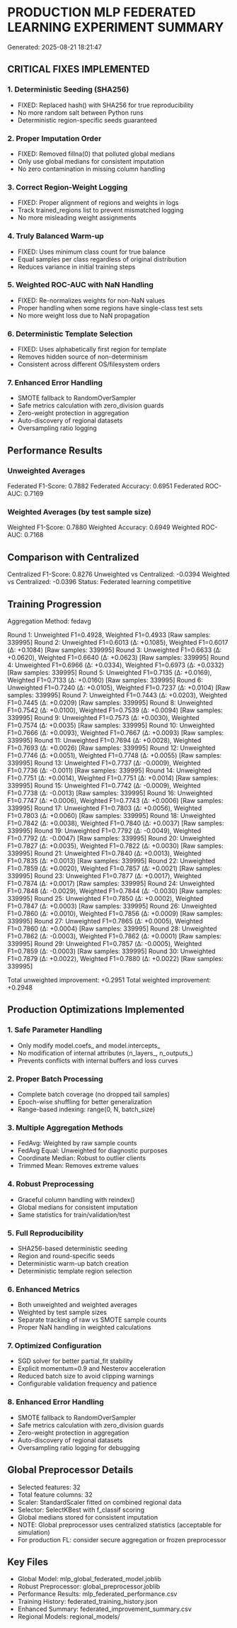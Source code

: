 # PRODUCTION MLP FEDERATED LEARNING EXPERIMENT SUMMARY
Generated: 2025-08-21 18:21:47

## CRITICAL FIXES IMPLEMENTED
### 1. Deterministic Seeding (SHA256)
- FIXED: Replaced hash() with SHA256 for true reproducibility
- No more random salt between Python runs
- Deterministic region-specific seeds guaranteed

### 2. Proper Imputation Order
- FIXED: Removed fillna(0) that polluted global medians
- Only use global medians for consistent imputation
- No zero contamination in missing column handling

### 3. Correct Region-Weight Logging
- FIXED: Proper alignment of regions and weights in logs
- Track trained_regions list to prevent mismatched logging
- No more misleading weight assignments

### 4. Truly Balanced Warm-up
- FIXED: Uses minimum class count for true balance
- Equal samples per class regardless of original distribution
- Reduces variance in initial training steps

### 5. Weighted ROC-AUC with NaN Handling
- FIXED: Re-normalizes weights for non-NaN values
- Proper handling when some regions have single-class test sets
- No more weight loss due to NaN propagation

### 6. Deterministic Template Selection
- FIXED: Uses alphabetically first region for template
- Removes hidden source of non-determinism
- Consistent across different OS/filesystem orders

### 7. Enhanced Error Handling
- SMOTE fallback to RandomOverSampler
- Safe metrics calculation with zero_division guards
- Zero-weight protection in aggregation
- Auto-discovery of regional datasets
- Oversampling ratio logging

## Performance Results
### Unweighted Averages
Federated F1-Score: 0.7882
Federated Accuracy: 0.6951
Federated ROC-AUC: 0.7169

### Weighted Averages (by test sample size)
Weighted F1-Score: 0.7880
Weighted Accuracy: 0.6949
Weighted ROC-AUC: 0.7168

## Comparison with Centralized
Centralized F1-Score: 0.8276
Unweighted vs Centralized: -0.0394
Weighted vs Centralized: -0.0396
Status: Federated learning competitive

## Training Progression
Aggregation Method: fedavg

Round 1: Unweighted F1=0.4928, Weighted F1=0.4933 [Raw samples: 339995]
Round 2: Unweighted F1=0.6013 (Δ: +0.1085), Weighted F1=0.6017 (Δ: +0.1084) [Raw samples: 339995]
Round 3: Unweighted F1=0.6633 (Δ: +0.0620), Weighted F1=0.6640 (Δ: +0.0623) [Raw samples: 339995]
Round 4: Unweighted F1=0.6966 (Δ: +0.0334), Weighted F1=0.6973 (Δ: +0.0332) [Raw samples: 339995]
Round 5: Unweighted F1=0.7135 (Δ: +0.0169), Weighted F1=0.7133 (Δ: +0.0160) [Raw samples: 339995]
Round 6: Unweighted F1=0.7240 (Δ: +0.0105), Weighted F1=0.7237 (Δ: +0.0104) [Raw samples: 339995]
Round 7: Unweighted F1=0.7443 (Δ: +0.0203), Weighted F1=0.7445 (Δ: +0.0209) [Raw samples: 339995]
Round 8: Unweighted F1=0.7542 (Δ: +0.0100), Weighted F1=0.7539 (Δ: +0.0094) [Raw samples: 339995]
Round 9: Unweighted F1=0.7573 (Δ: +0.0030), Weighted F1=0.7574 (Δ: +0.0035) [Raw samples: 339995]
Round 10: Unweighted F1=0.7666 (Δ: +0.0093), Weighted F1=0.7667 (Δ: +0.0093) [Raw samples: 339995]
Round 11: Unweighted F1=0.7694 (Δ: +0.0028), Weighted F1=0.7693 (Δ: +0.0026) [Raw samples: 339995]
Round 12: Unweighted F1=0.7746 (Δ: +0.0051), Weighted F1=0.7748 (Δ: +0.0055) [Raw samples: 339995]
Round 13: Unweighted F1=0.7737 (Δ: -0.0009), Weighted F1=0.7736 (Δ: -0.0011) [Raw samples: 339995]
Round 14: Unweighted F1=0.7751 (Δ: +0.0014), Weighted F1=0.7751 (Δ: +0.0014) [Raw samples: 339995]
Round 15: Unweighted F1=0.7742 (Δ: -0.0009), Weighted F1=0.7738 (Δ: -0.0013) [Raw samples: 339995]
Round 16: Unweighted F1=0.7747 (Δ: +0.0006), Weighted F1=0.7743 (Δ: +0.0006) [Raw samples: 339995]
Round 17: Unweighted F1=0.7803 (Δ: +0.0056), Weighted F1=0.7803 (Δ: +0.0060) [Raw samples: 339995]
Round 18: Unweighted F1=0.7842 (Δ: +0.0038), Weighted F1=0.7840 (Δ: +0.0037) [Raw samples: 339995]
Round 19: Unweighted F1=0.7792 (Δ: -0.0049), Weighted F1=0.7792 (Δ: -0.0047) [Raw samples: 339995]
Round 20: Unweighted F1=0.7827 (Δ: +0.0035), Weighted F1=0.7822 (Δ: +0.0030) [Raw samples: 339995]
Round 21: Unweighted F1=0.7840 (Δ: +0.0013), Weighted F1=0.7835 (Δ: +0.0013) [Raw samples: 339995]
Round 22: Unweighted F1=0.7859 (Δ: +0.0020), Weighted F1=0.7857 (Δ: +0.0021) [Raw samples: 339995]
Round 23: Unweighted F1=0.7877 (Δ: +0.0017), Weighted F1=0.7874 (Δ: +0.0017) [Raw samples: 339995]
Round 24: Unweighted F1=0.7848 (Δ: -0.0029), Weighted F1=0.7844 (Δ: -0.0030) [Raw samples: 339995]
Round 25: Unweighted F1=0.7850 (Δ: +0.0002), Weighted F1=0.7847 (Δ: +0.0003) [Raw samples: 339995]
Round 26: Unweighted F1=0.7860 (Δ: +0.0010), Weighted F1=0.7856 (Δ: +0.0009) [Raw samples: 339995]
Round 27: Unweighted F1=0.7865 (Δ: +0.0005), Weighted F1=0.7860 (Δ: +0.0004) [Raw samples: 339995]
Round 28: Unweighted F1=0.7862 (Δ: -0.0003), Weighted F1=0.7862 (Δ: +0.0001) [Raw samples: 339995]
Round 29: Unweighted F1=0.7857 (Δ: -0.0005), Weighted F1=0.7859 (Δ: -0.0003) [Raw samples: 339995]
Round 30: Unweighted F1=0.7879 (Δ: +0.0022), Weighted F1=0.7880 (Δ: +0.0022) [Raw samples: 339995]

Total unweighted improvement: +0.2951
Total weighted improvement: +0.2948

## Production Optimizations Implemented

### 1. Safe Parameter Handling
- Only modify model.coefs_ and model.intercepts_
- No modification of internal attributes (n_layers_, n_outputs_)
- Prevents conflicts with internal buffers and loss curves

### 2. Proper Batch Processing
- Complete batch coverage (no dropped tail samples)
- Epoch-wise shuffling for better generalization
- Range-based indexing: range(0, N, batch_size)

### 3. Multiple Aggregation Methods
- FedAvg: Weighted by raw sample counts
- FedAvg Equal: Unweighted for diagnostic purposes
- Coordinate Median: Robust to outlier clients
- Trimmed Mean: Removes extreme values

### 4. Robust Preprocessing
- Graceful column handling with reindex()
- Global medians for consistent imputation
- Same statistics for train/validation/test

### 5. Full Reproducibility
- SHA256-based deterministic seeding
- Region and round-specific seeds
- Deterministic warm-up batch creation
- Deterministic template region selection

### 6. Enhanced Metrics
- Both unweighted and weighted averages
- Weighted by test sample sizes
- Separate tracking of raw vs SMOTE sample counts
- Proper NaN handling in weighted calculations

### 7. Optimized Configuration
- SGD solver for better partial_fit stability
- Explicit momentum=0.9 and Nesterov acceleration
- Reduced batch size to avoid clipping warnings
- Configurable validation frequency and patience

### 8. Enhanced Error Handling
- SMOTE fallback to RandomOverSampler
- Safe metrics calculation with zero_division guards
- Zero-weight protection in aggregation
- Auto-discovery of regional datasets
- Oversampling ratio logging for debugging

## Global Preprocessor Details
- Selected features: 32
- Total feature columns: 32
- Scaler: StandardScaler fitted on combined regional data
- Selector: SelectKBest with f_classif scoring
- Global medians stored for consistent imputation
- NOTE: Global preprocessor uses centralized statistics (acceptable for simulation)
- For production FL: consider secure aggregation or frozen preprocessor

## Key Files
- Global Model: mlp_global_federated_model.joblib
- Robust Preprocessor: global_preprocessor.joblib
- Performance Results: mlp_federated_performance.csv
- Training History: federated_training_history.json
- Enhanced Summary: federated_improvement_summary.csv
- Regional Models: regional_models/